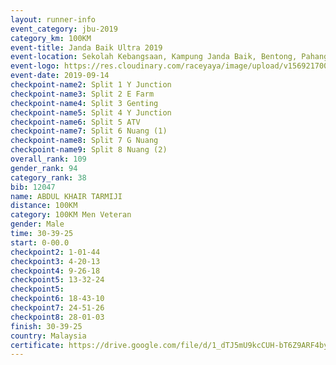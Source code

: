 ```yaml
---
layout: runner-info 
event_category: jbu-2019 
category_km: 100KM 
event-title: Janda Baik Ultra 2019  
event-location: Sekolah Kebangsaan, Kampung Janda Baik, Bentong, Pahang, Malaysia 
event-logo: https://res.cloudinary.com/raceyaya/image/upload/v1569217009/logo/janda-baik_vch1pc.jpg 
event-date: 2019-09-14 
checkpoint-name2: Split 1 Y Junction 
checkpoint-name3: Split 2 E Farm 
checkpoint-name4: Split 3 Genting 
checkpoint-name5: Split 4 Y Junction 
checkpoint-name6: Split 5 ATV 
checkpoint-name7: Split 6 Nuang (1) 
checkpoint-name8: Split 7 G Nuang 
checkpoint-name9: Split 8 Nuang (2) 
overall_rank: 109
gender_rank: 94
category_rank: 38
bib: 12047
name: ABDUL KHAIR TARMIJI
distance: 100KM
category: 100KM Men Veteran
gender: Male
time: 30-39-25
start: 0-00.0
checkpoint2: 1-01-44
checkpoint3: 4-20-13
checkpoint4: 9-26-18
checkpoint5: 13-32-24
checkpoint5: 
checkpoint6: 18-43-10
checkpoint7: 24-51-26
checkpoint8: 28-01-03
finish: 30-39-25
country: Malaysia
certificate: https://drive.google.com/file/d/1_dTJ5mU9kcCUH-bT6Z9ARF4byv5mNyDC/view?usp=sharing
---
```

